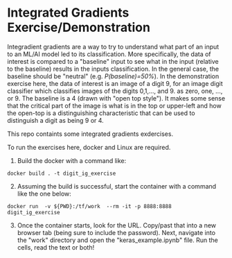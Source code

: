 # Integrated Gradients Exercise/Demonstration
 
Integradient gradients are a way to try to understand what part of an input to an ML/AI model led to its classification.  More specifically, the data of interest is compared to a "baseline" input to see what in the input (relative to the baseline) results in the inputs classification. In the general case, the baseline should be "neutral" (e.g. *P(baseline)=50%*).  In the demonstration exercise here, the data of interest is an image of a digit 9, for an image digit classifier which classifies images of the digits 0,1,..., and 9. as zero, one, ..., or 9.  The baseline is a 4 (drawn with "open top style").  It makes some sense that the critical part of the image is what is in the top or upper-left and how the open-top is a distinguishing characteristic that can be used to distinguish a digit as being 9 or 4.

This repo containts some integrated gradients exdercises.

To run the exercises here, docker and Linux are required.

1.  Build the docker with a command like:
```
docker build . -t digit_ig_exercise
```
2.  Assuming the build is successful, start the container with a command like the one below:

```
docker run  -v ${PWD}:/tf/work  --rm -it -p 8888:8888 digit_ig_exercise
```
3.  Once the container starts, look for the URL.  Copy/past that into a new browser tab (being sure to include the password).  Next, navigate into the "work" directory and open the "keras_example.ipynb" file.  Run the cells, read the text or both!

